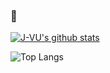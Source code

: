 ### 🍭
[![J-VU's github stats](https://github-readme-stats.vercel.app/api?username=J-VU&count_private=true&show_icons=true&hide=stars&hide_border)](https://www.linkedin.com/in/joseph-vu-620550a9/)

![Top Langs](https://github-readme-stats.vercel.app/api/top-langs/?username=J-VU&layout=compact)
